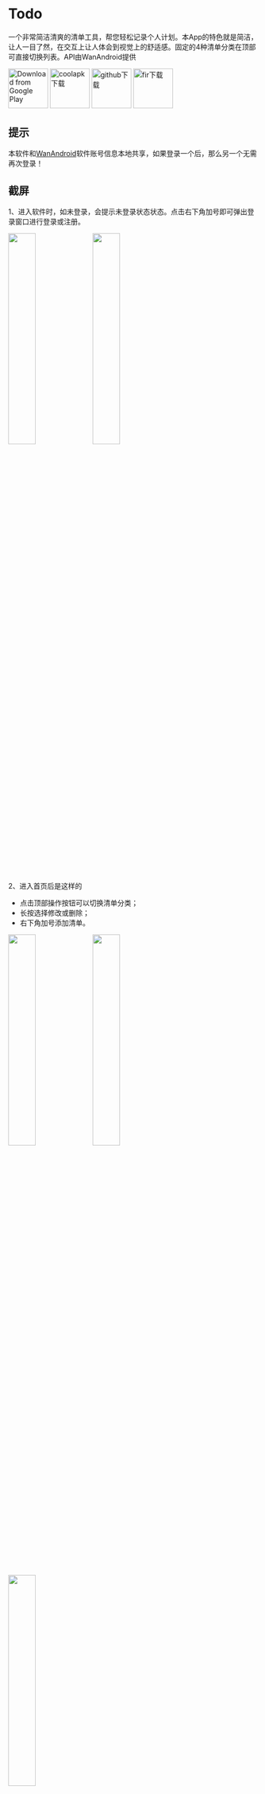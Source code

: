 # Todo
一个非常简洁清爽的清单工具，帮您轻松记录个人计划。本App的特色就是简洁，让人一目了然，在交互上让人体会到视觉上的舒适感。固定的4种清单分类在顶部可直接切换列表。API由WanAndroid提供


[<img src="https://play.google.com/intl/en_us/badges/images/generic/en_badge_web_generic.png"
      alt="Download from Google Play"
      height="80">](https://play.google.com/store/apps/details?id=com.xujiaji.todo) 
[<img src="https://raw.githubusercontent.com/xujiaji/xujiaji.github.io/pictures/github/coolapk_download.png"
      alt="coolapk下载"
      height="80">](https://www.coolapk.com/apk/211388) 
[<img src="https://raw.githubusercontent.com/xujiaji/xujiaji.github.io/pictures/github/github_download.png"
      alt="github下载"
      height="80">](https://github.com/xujiaji/Todo/releases) 
[<img src="https://raw.githubusercontent.com/xujiaji/xujiaji.github.io/pictures/github/fir_download.png"
      alt="fir下载"
      height="80">](https://fir.im/wantodo) 
## 提示
本软件和[WanAndroid](https://github.com/xujiaji/WanAndroid)软件账号信息本地共享，如果登录一个后，那么另一个无需再次登录！

## 截屏
1、进入软件时，如未登录，会提示未登录状态状态。点击右下角加号即可弹出登录窗口进行登录或注册。
<div >
<img  src="https://raw.githubusercontent.com/xujiaji/xujiaji.github.io/pictures/todo/screen/20181202154725.png" width="33%" height="auto">
<img  src="https://raw.githubusercontent.com/xujiaji/xujiaji.github.io/pictures/todo/screen/20181202160311.png" width="33%" height="auto">
</div>

2、进入首页后是这样的

- 点击顶部操作按钮可以切换清单分类；
- 长按选择修改或删除；
- 右下角加号添加清单。

<div >
<img  src="https://raw.githubusercontent.com/xujiaji/xujiaji.github.io/pictures/todo/screen/20181203085443.png" width="33%" height="auto">
<img  src="https://raw.githubusercontent.com/xujiaji/xujiaji.github.io/pictures/todo/screen/20181203085651.png" width="33%" height="auto">
<img  src="https://raw.githubusercontent.com/xujiaji/xujiaji.github.io/pictures/todo/screen/20181203085710.png" width="33%" height="auto">
</div>
---

- 点击删除后，提示是否删除

<div >
<img  src="https://raw.githubusercontent.com/xujiaji/xujiaji.github.io/pictures/todo/screen/20181203090239.png" width="33%" height="auto">
</div>
---

- 点击顶部切换按钮，然后点击关于，进入关于界面；点击项目中使用的Library进入使用的开源类库列表

<div >
<img  src="https://raw.githubusercontent.com/xujiaji/xujiaji.github.io/pictures/todo/screen/20181203090451.png" width="33%" height="auto">
<img  src="https://raw.githubusercontent.com/xujiaji/xujiaji.github.io/pictures/todo/screen/20181203090511.png" width="33%" height="auto">
</div>
---

- 点击首页右下角添加按钮进入添加清单界面（编辑界面也是这个）<br>
分别是选择时间、选择分类、选择优先级

<div >
<img  src="https://raw.githubusercontent.com/xujiaji/xujiaji.github.io/pictures/todo/screen/20181203103705.png" width="33%" height="auto">
<img  src="https://raw.githubusercontent.com/xujiaji/xujiaji.github.io/pictures/todo/screen/20181203103734.png" width="33%" height="auto">
<img  src="https://raw.githubusercontent.com/xujiaji/xujiaji.github.io/pictures/todo/screen/20181203103804.png" width="33%" height="auto">
</div>
---

- 第四个按钮添加内容；点击右下角按钮完成添加，添加完成成功后主页会跳转到对应分类进行一次刷新
- 有留言的清单可单击查看留言

<div >
<img  src="https://raw.githubusercontent.com/xujiaji/xujiaji.github.io/pictures/todo/screen/20181203103902.png" width="33%" height="auto">
<img  src="https://raw.githubusercontent.com/xujiaji/xujiaji.github.io/pictures/todo/screen/20181203104322.png" width="33%" height="auto">
<img  src="https://raw.githubusercontent.com/xujiaji/xujiaji.github.io/pictures/todo/screen/20181203104456.png" width="33%" height="auto">
</div>

## 最新更新
- v1.1.2 每日一句，点击一句可弹出，可开启可关闭
<div >
<img  src="https://raw.githubusercontent.com/xujiaji/xujiaji.github.io/pictures/todo/screen/20181220225623.png" width="20%" height="auto">
<img  src="https://raw.githubusercontent.com/xujiaji/xujiaji.github.io/pictures/todo/screen/20181220230042.png" width="20%" height="auto">
</div>

- v1.1.1 登陆后刷新列表；新增登录和长按引导；当条目达到12行右下角按钮才有动效[#1](https://github.com/xujiaji/Todo/issues/1) 
<div >
<img  src="https://raw.githubusercontent.com/xujiaji/xujiaji.github.io/pictures/todo/screen/20181208025732.png" width="20%" height="auto">
<img  src="https://raw.githubusercontent.com/xujiaji/xujiaji.github.io/pictures/todo/screen/20181208025715.png" width="20%" height="auto">
</div>

## 其他
欢迎大家使用，反馈Issues，支持Star，学习贡献Fork。Thanks♪(･ω･)ﾉ

## License
> Copyright (C) 2018 Xu Jiaji  
> Licensed under the [GPL-3.0](https://www.gnu.org/licenses/gpl.html) license.  
> (See the [LICENSE](https://github.com/xujiaji/Todo/blob/master/LICENSE) file for the whole license text.)
